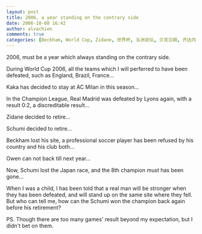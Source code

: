 ```yaml
---
layout: post
title: 2006, a year standing on the contrary side
date: 2006-10-08 16:42
author: alvachien
comments: true
categories: [Beckham, World Cup, Zidane, 世界杯, 五洲足坛, 贝克汉姆, 齐达内]
---
```

2006, must be a year which always standing on the contrary side.
 
During World Cup 2006, all the teams which I will perferred to have been defeated, such as England, Brazil, France...

Kaka has decided to stay at AC Milan in this season...

In the Champion League, Real Madrid was defeated by Lyons again, with a result 0:2, a discreditable result...

Zidane decided to retire...

Schumi decided to retire...

Beckham lost his site, a professional soccer player has been refused by his country and his club both...

Owen can not back till next year...

Now, Schumi lost the Japan race, and the 8th champion must has been gone...
 
When I was a child, I has been told that a real man will be stronger when they has been defeated, and will stand up on the same site where they fell. But who can tell me, how can the Schumi won the champion back again before his retirement?
 
PS. Though there are too many games' result beyond my expectation, but I didn't bet on them.
